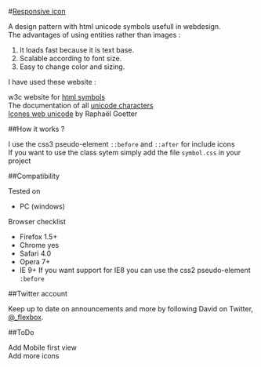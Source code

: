 #<a href="http://responsiveicon.fr">Responsive icon</a>

A design pattern with html unicode symbols usefull in webdesign.<br>
The advantages of using entities rather than images :

1. It loads fast because it is text base.
2. Scalable according to font size.
3. Easy to change color and sizing.

I have used these website :

w3c website for <a href="http://dev.w3.org/html5/html-author/charref">html symbols</a><br>
The documentation of all <a href="http://www.fileformat.info/info/unicode/index.htm">unicode characters</a><br>
<a href="http://goetter.fr/unicode/">Icones web unicode</a> by Raphaël Goetter


##How it works ?

I use the css3 pseudo-element <code>::before</code> and <code>::after</code> for include icons<br>
If you want to use the class sytem simply add the file <code>symbol.css</code> in your project<br>

##Compatibility

Tested on
- PC (windows)

Browser checklist
- Firefox 1.5+
- Chrome  yes
- Safari  4.0
- Opera   7+
- IE      9+
If you want support for IE8 you can use the css2 pseudo-element <code>:before</code>

##Twitter account

Keep up to date on announcements and more by following David on Twitter, <a href="http://twitter.com/_flexbox">@_flexbox</a>.


##ToDo

Add Mobile first view<br>
Add more icons